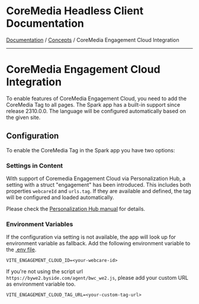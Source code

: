 # CoreMedia Headless Client Documentation

[Documentation](../../README.md) / [Concepts](README.md) / CoreMedia Engagement Cloud Integration

---

# CoreMedia Engagement Cloud Integration

To enable features of CoreMedia Engagement Cloud, you need to add the CoreMedia Tag 
to all pages. The Spark app has a built-in support since release 2310.0.0.
The language will be configured automatically based on the given site.

## Configuration

To enable the CoreMedia Tag in the Spark app you have two options:

### Settings in Content

With support of Coremedia Engagement Cloud via Personalization Hub, a setting 
with a struct "engagement" has been introduced. This includes both properties 
`webcareId` and `urls.tag`. If they are available and defined, the tag will be 
configured and loaded automatically.

Please check the [Personalization Hub manual](https://documentation.coremedia.com/cmcc-12/artifacts/2404/webhelp/personalization-en/content/clientSideConfiguration.html) for details.

### Environment Variables

If the configuration via setting is not available, the app will look up for 
environment variable as fallback. Add the following environment variable to 
the [.env file](../../../apps/spark/.env.example).

```
VITE_ENGAGEMENT_CLOUD_ID=<your-webcare-id>
```

If you're not using the script url `https://bywe2.byside.com/agent/bwc_we2.js`,
please add your custom URL as environment variable too.

```
VITE_ENGAGEMENT_CLOUD_TAG_URL=<your-custom-tag-url>
```
